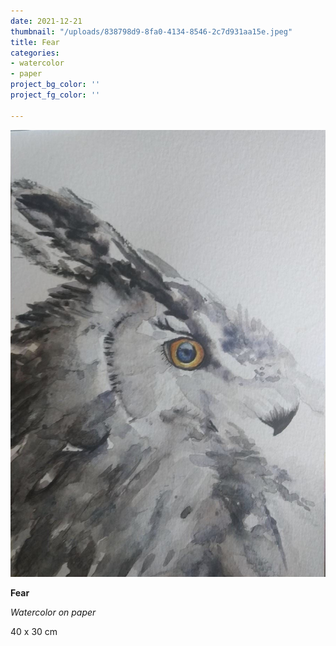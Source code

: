 ```yaml
---
date: 2021-12-21
thumbnail: "/uploads/838798d9-8fa0-4134-8546-2c7d931aa15e.jpeg"
title: Fear
categories:
- watercolor
- paper
project_bg_color: ''
project_fg_color: ''

---
```

![](/uploads/838798d9-8fa0-4134-8546-2c7d931aa15e.jpeg)

**Fear**

_Watercolor on paper_

40 x 30 cm